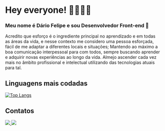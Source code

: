 # Hey everyone! 🤜🏽🤛🏽
### Meu nome é Dário Felipe e sou Desenvolvedor Front-end 🚀

Acredito que esforço é o ingrediente principal no aprendizado e em todas as áreas da vida, e nesse contexto me considero uma pessoa esforçada, fácil de me adaptar a diferentes locais e situações; Mantendo ao máximo a boa comunicação interpessoal para com todos, sempre buscando aprender e adquirir novas experiências ao longo da vida. Almejo ascender cada vez mais no âmbito profissional e intelectual utilizando das tecnologias atuais para tal.
  
## Linguagens mais codadas

[![Top Langs](https://github-readme-stats.vercel.app/api/top-langs/?username=anuraghazra&layout=compact&theme=radical)](https://github.com/anuraghazra/github-readme-stats)

## Contatos
<a href="https://www.linkedin.com/in/dariofelipe" target="_blank">
  <img src="https://img.shields.io/badge/linkedin-%230077B5.svg?&style=for-the-badge&logo=linkedin&logoColor=white" />
</a>
<a href="mailto:dariofelipe91@gmail.com" target="_blank">
  <img src="https://img.shields.io/badge/gmail-D14836.svg?&style=for-the-badge&logo=gmail&logoColor=white" />
</a>
 
